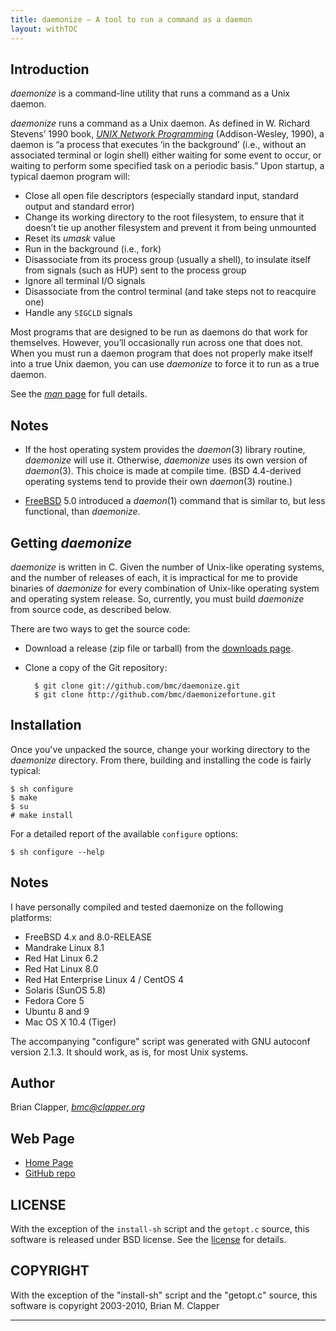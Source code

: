 ```yaml
---
title: daemonize — A tool to run a command as a daemon
layout: withTOC
---
```


## Introduction

*daemonize* is a command-line utility that runs a command as a Unix daemon.

*daemonize* runs a command as a Unix daemon. As defined in W. Richard
Stevens’ 1990 book, [*UNIX Network Programming*][] (Addison-Wesley, 1990),
a daemon is “a process that executes ‘in the background’ (i.e., without an
associated terminal or login shell) either waiting for some event to occur,
or waiting to perform some specified task on a periodic basis.” Upon
startup, a typical daemon program will:

* Close all open file descriptors (especially standard input, standard
  output and standard error)
* Change its working directory to the root filesystem, to ensure that it
  doesn’t tie up another filesystem and prevent it from being unmounted
* Reset its *umask* value
* Run in the background (i.e., fork)
* Disassociate from its process group (usually a shell), to insulate itself
  from signals (such as HUP) sent to the process group
* Ignore all terminal I/O signals
* Disassociate from the control terminal (and take steps not to reacquire one)
* Handle any `SIGCLD` signals

Most programs that are designed to be run as daemons do that work for
themselves. However, you’ll occasionally run across one that does not. When
you must run a daemon program that does not properly make itself into a
true Unix daemon, you can use *daemonize* to force it to run as a true
daemon.

See the [*man* page][] for full details.

[*man* page]: daemonize.html
[*UNIX Network Programming*]: http://www.kohala.com/start/unp.html

## Notes

* If the host operating system provides the *daemon*(3) library routine,
  *daemonize* will use it. Otherwise, *daemonize* uses its own version of
  *daemon*(3). This choice is made at compile time. (BSD 4.4-derived
  operating systems tend to provide their own *daemon*(3) routine.)

* [FreeBSD][] 5.0 introduced a *daemon*(1) command that is similar to, but
  less functional, than *daemonize*.

[FreeBSD]: http://www.freebsd.org/

## Getting *daemonize*

*daemonize* is written in C. Given the number of Unix-like operating
systems, and the number of releases of each, it is impractical for me to
provide binaries of *daemonize* for every combination of Unix-like
operating system and operating system release. So, currently, you must
build *daemonize* from source code, as described below.

There are two ways to get the source code:

* Download a release (zip file or tarball) from the [downloads page][].
* Clone a copy of the Git repository:

        $ git clone git://github.com/bmc/daemonize.git
        $ git clone http://github.com/bmc/daemonizefortune.git


[downloads page]: http://github.com/bmc/daemonize/downloads

## Installation

Once you've unpacked the source, change your working directory to the
*daemonize* directory. From there, building and installing the code is
fairly typical:

    $ sh configure
    $ make
    $ su 
    # make install

For a detailed report of the available `configure` options:

    $ sh configure --help

## Notes

I have personally compiled and tested daemonize on the following platforms:

- FreeBSD 4.x and 8.0-RELEASE
- Mandrake Linux 8.1
- Red Hat Linux 6.2
- Red Hat Linux 8.0
- Red Hat Enterprise Linux 4 / CentOS 4
- Solaris (SunOS 5.8)
- Fedora Core 5
- Ubuntu 8 and 9
- Mac OS X 10.4 (Tiger)

The accompanying "configure" script was generated with GNU autoconf
version 2.1.3. It should work, as is, for most Unix systems.

## Author

Brian Clapper, *bmc@clapper.org*

## Web Page

* [Home Page][daemonize-home]
* [GitHub repo][github-repo]

[daemonize-home]: http://www.clapper.org/software/daemonize
[github-repo]: http://github.com/bmc/daemonize

## LICENSE

With the exception of the `install-sh` script and the `getopt.c` source,
this software is released under BSD license. See the [license][] for details.

[license]: license.html

## COPYRIGHT

With the exception of the "install-sh" script and the "getopt.c" source,
this software is copyright 2003-2010, Brian M. Clapper

---------------------------------------------------------------------------


